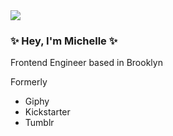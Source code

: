 <img src="https://pbs.twimg.com/profile_banners/1105399555/1592271193/1500x500" />

### ✨ Hey, I'm Michelle ✨

Frontend Engineer based in Brooklyn

Formerly 

- Giphy
- Kickstarter
- Tumblr






<!--
**michelleoj/michelleoj** is a ✨ _special_ ✨ repository because its `README.md` (this file) appears on your GitHub profile.

Here are some ideas to get you started:

- 🔭 I’m currently working on ...
- 🌱 I’m currently learning ...
- 👯 I’m looking to collaborate on ...
- 🤔 I’m looking for help with ...
- 💬 Ask me about ...
- 📫 How to reach me: ...
- 😄 Pronouns: ...
- ⚡ Fun fact: ...
-->
